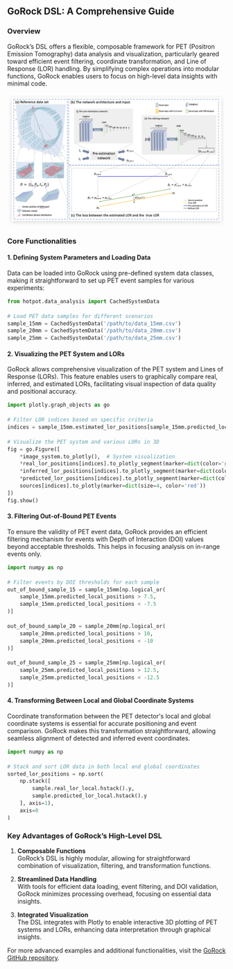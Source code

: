## GoRock DSL: A Comprehensive Guide


### Overview
GoRock’s DSL offers a flexible, composable framework for PET (Positron Emission Tomography) data analysis and visualization, particularly geared toward efficient event filtering, coordinate transformation, and Line of Response (LOR) handling. By simplifying complex operations into modular functions, GoRock enables users to focus on high-level data insights with minimal code.

![Experimental PET system and LOR positioning diagram](./figs/Xnip2024-11-07_01-50-46.jpg)


### Core Functionalities

#### 1. Defining System Parameters and Loading Data

Data can be loaded into GoRock using pre-defined system data classes, making it straightforward to set up PET event samples for various experiments:

```python
from hotpot.data_analysis import CachedSystemData

# Load PET data samples for different scenarios
sample_15mm = CachedSystemData('/path/to/data_15mm.csv')
sample_20mm = CachedSystemData('/path/to/data_20mm.csv')
sample_25mm = CachedSystemData('/path/to/data_25mm.csv')
```

#### 2. Visualizing the PET System and LORs

GoRock allows comprehensive visualization of the PET system and Lines of Response (LORs). This feature enables users to graphically compare real, inferred, and estimated LORs, facilitating visual inspection of data quality and positional accuracy.

```python
import plotly.graph_objects as go

# Filter LOR indices based on specific criteria
indices = sample_15mm.estimated_lor_positions[sample_15mm.predicted_local_positions > 7.5].index[:10]

# Visualize the PET system and various LORs in 3D
fig = go.Figure([
    *image_system.to_plotly(),  # System visualization
    *real_lor_positions[indices].to_plotly_segment(marker=dict(color='gold', size=3)),
    *inferred_lor_positions[indices].to_plotly_segment(marker=dict(color='blue', size=3)),
    *predicted_lor_positions[indices].to_plotly_segment(marker=dict(color='green', size=3)),
    sources[indices].to_plotly(marker=dict(size=4, color='red'))
])
fig.show()
```

#### 3. Filtering Out-of-Bound PET Events

To ensure the validity of PET event data, GoRock provides an efficient filtering mechanism for events with Depth of Interaction (DOI) values beyond acceptable thresholds. This helps in focusing analysis on in-range events only.

```python
import numpy as np

# Filter events by DOI thresholds for each sample
out_of_bound_sample_15 = sample_15mm[np.logical_or(
    sample_15mm.predicted_local_positions > 7.5,
    sample_15mm.predicted_local_positions < -7.5
)]

out_of_bound_sample_20 = sample_20mm[np.logical_or(
    sample_20mm.predicted_local_positions > 10,
    sample_20mm.predicted_local_positions < -10
)]

out_of_bound_sample_25 = sample_25mm[np.logical_or(
    sample_25mm.predicted_local_positions > 12.5,
    sample_25mm.predicted_local_positions < -12.5
)]
```

#### 4. Transforming Between Local and Global Coordinate Systems

Coordinate transformation between the PET detector's local and global coordinate systems is essential for accurate positioning and event comparison. GoRock makes this transformation straightforward, allowing seamless alignment of detected and inferred event coordinates.

```python
import numpy as np

# Stack and sort LOR data in both local and global coordinates
sorted_lor_positions = np.sort(
    np.stack([
        sample.real_lor_local.hstack().y, 
        sample.predicted_lor_local.hstack().y
    ], axis=1), 
    axis=0
)
```

### Key Advantages of GoRock’s High-Level DSL

1. **Composable Functions**  
   GoRock’s DSL is highly modular, allowing for straightforward combination of visualization, filtering, and transformation functions.

2. **Streamlined Data Handling**  
   With tools for efficient data loading, event filtering, and DOI validation, GoRock minimizes processing overhead, focusing on essential data insights.

3. **Integrated Visualization**  
   The DSL integrates with Plotly to enable interactive 3D plotting of PET systems and LORs, enhancing data interpretation through graphical insights.

For more advanced examples and additional functionalities, visit the [GoRock GitHub repository](https://github.com/Tsinglung-Tseng/GoRock).
